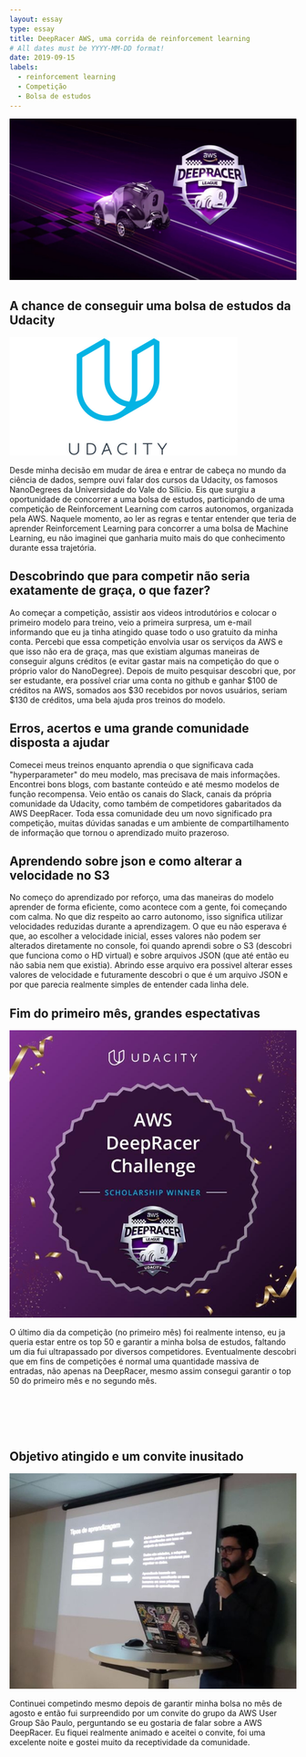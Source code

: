 ```yaml
---
layout: essay
type: essay
title: DeepRacer AWS, uma corrida de reinforcement learning
# All dates must be YYYY-MM-DD format!
date: 2019-09-15
labels:
  - reinforcement learning
  - Competição
  - Bolsa de estudos
---
```

<img class="ui rounded image" src="../images/aws_deepracer_logo.jpeg">

## A chance de conseguir uma bolsa de estudos da Udacity
<img class="ui medium left floated rounded image" src="../images/udacity_logo.png">
<p>Desde minha decisão em mudar de área e entrar de cabeça no mundo da ciência de dados, sempre ouvi falar dos cursos da Udacity, os famosos NanoDegrees da Universidade do Vale do Silício. Eis que surgiu a oportunidade de concorrer a uma bolsa de estudos, participando de uma competição de Reinforcement Learning com carros autonomos, organizada pela AWS. Naquele momento, ao ler as regras e tentar entender que teria de aprender Reinforcement Learning para concorrer a uma bolsa de Machine Learning, eu não imaginei que ganharia muito mais do que conhecimento durante essa trajetória.</p>



## Descobrindo que para competir não seria exatamente de graça, o que fazer?

<p>Ao começar a competição, assistir aos videos introdutórios e colocar o primeiro modelo para treino, veio a primeira surpresa, um e-mail informando que eu ja tinha atingido quase todo o uso gratuito da minha conta. 
Percebi que essa competição envolvia usar os serviços da AWS e que isso não era de graça, mas que existiam algumas maneiras de conseguir alguns créditos (e evitar gastar mais na competição do que o próprio valor do NanoDegree). Depois de muito pesquisar descobri que, por ser estudante, era possível criar uma conta no github e ganhar $100 de créditos na AWS, somados aos $30 recebidos por novos usuários, seriam $130 de créditos, uma bela ajuda pros treinos do modelo.</p>




## Erros, acertos e uma grande comunidade disposta a ajudar

<p>Comecei meus treinos enquanto aprendia o que significava cada "hyperparameter" do meu modelo, mas precisava de mais informações. Encontrei bons blogs, com bastante conteúdo e até mesmo modelos de função recompensa. Veio então os canais do Slack, canais da própria comunidade da Udacity, como também de competidores gabaritados da AWS DeepRacer. Toda essa comunidade deu um novo significado pra competição, muitas dúvidas sanadas e um ambiente de compartilhamento de informação que tornou o aprendizado muito prazeroso.</p>

## Aprendendo sobre json e como alterar a velocidade no S3
<p>No começo do aprendizado por reforço, uma das maneiras do modelo aprender de forma eficiente, como acontece com a gente, foi começando com calma. No que diz respeito ao carro autonomo, isso significa utilizar velocidades reduzidas durante a aprendizagem. 
O que eu não esperava é que, ao escolher a velocidade inicial, esses valores não podem ser alterados diretamente no console, foi quando aprendi sobre o S3 (descobri que funciona como o HD virtual) e sobre arquivos JSON (que até então eu não sabia nem que existia). Abrindo esse arquivo era possivel alterar esses valores de velocidade e futuramente descobri o que é um arquivo JSON e por que parecia realmente simples de entender cada linha dele.</p>





## Fim do primeiro mês, grandes espectativas
<img class="ui medium left floated rounded image" src="../images/sch_winner.jpg">
<p>O último dia da competição (no primeiro mês) foi realmente intenso, eu ja queria estar entre os top 50 e garantir a minha bolsa de estudos, faltando um dia fui ultrapassado por diversos competidores. Eventualmente descobri que em fins de competições é normal uma quantidade massiva de entradas, não apenas na DeepRacer, mesmo assim consegui garantir o top 50 do primeiro mês e no segundo mês.</p>
<br>
<br>
<br>
<br>

## Objetivo atingido e um convite inusitado
<img class="ui medium right floated rounded image" src="../images/600_485196066.jpeg">
<p>Continuei competindo mesmo depois de garantir minha bolsa no mês de agosto e então fui surpreendido por um convite do grupo da AWS User Group São Paulo, perguntando se eu gostaria de falar sobre a AWS DeepRacer. Eu fiquei realmente animado e aceitei o convite, foi uma excelente noite e gostei muito da receptividade da comunidade.</p>
